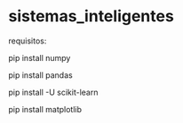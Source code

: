 # sistemas_inteligentes

requisitos:

pip install numpy

pip install pandas

pip install -U scikit-learn

pip install matplotlib
